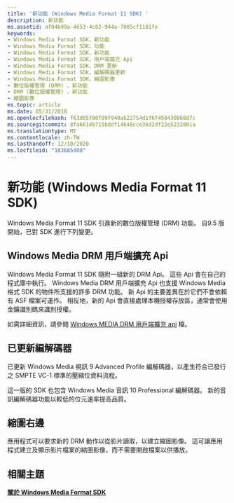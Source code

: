```yaml
---
title: '新功能 (Windows Media Format 11 SDK) '
description: 新功能
ms.assetid: af04b99a-4653-4c82-944a-7005cf1181fe
keywords:
- Windows Media Format SDK，新功能
- Windows Media Format SDK，功能
- Windows Media Format SDK，新功能
- Windows Media Format SDK，用戶端擴充 Api
- Windows Media Format SDK，DRM 更新
- Windows Media Format SDK，編解碼器更新
- Windows Media Format SDK，縮圖影像
- 數位版權管理 (DRM) 、新功能
- DRM (數位版權管理) 、新功能
- 縮圖影像
ms.topic: article
ms.date: 05/31/2018
ms.openlocfilehash: f63d85f00f89f940ab22754d1f6f458430868d7c
ms.sourcegitcommit: 8fa6614b715bddf14648cce36d2df22e5232801a
ms.translationtype: MT
ms.contentlocale: zh-TW
ms.lasthandoff: 12/10/2020
ms.locfileid: "103685408"
---
```

# <a name="whats-new-windows-media-format-11-sdk"></a>新功能 (Windows Media Format 11 SDK) 

Windows Media Format 11 SDK 引進新的數位版權管理 (DRM) 功能。 自9.5 版開始，已對 SDK 進行下列變更。

## <a name="windows-media-drm-client-extended-apis"></a>Windows Media DRM 用戶端擴充 Api

Windows Media Format 11 SDK 隨附一組新的 DRM Api。 這些 Api 會在自己的程式庫中執行。 Windows Media DRM 用戶端擴充 Api 也支援 Windows Media 格式 SDK 的物件所支援的許多 DRM 功能。 新 Api 的主要差異在於它們不會依賴有 ASF 檔案可運作。 相反地，新的 Api 會直接處理本機授權存放區，通常會使用金鑰識別碼來識別授權。

如需詳細資訊，請參閱 [Windows MEDIA DRM 用戶端擴充 api](windows-media-drm-client-extended-apis.md) 檔。

## <a name="updated-codecs"></a>已更新編解碼器

已更新 Windows Media 視訊 9 Advanced Profile 編解碼器，以產生符合已發行之 SMPTE VC-1 標準的壓縮位資料流程。

這一版的 SDK 也包含 Windows Media 音訊 10 Professional 編解碼器。 新的音訊編解碼器功能以較低的位元速率提高品質。

## <a name="thumbnail-right"></a>縮圖右邊

應用程式可以要求新的 DRM 動作以從影片讀取，以建立縮圖影像。 這可讓應用程式建立及顯示影片檔案的縮圖影像，而不需要開啟檔案以供播放。

## <a name="related-topics"></a>相關主題

<dl> <dt>

[**關於 Windows Media Format SDK**](about-the-windows-media-format-sdk.md)
</dt> </dl>

 

 




